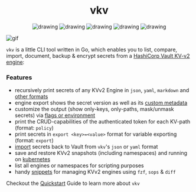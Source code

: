 <div align="center">
<h1> vkv </h1>
<img src="https://github.com/FalcoSuessgott/vkv/actions/workflows/test.yml/badge.svg" alt="drawing"/>
<img src="https://github.com/FalcoSuessgott/vkv/actions/workflows/lint.yml/badge.svg" alt="drawing"/>
<img src="https://codecov.io/gh/FalcoSuessgott/vkv/branch/master/graph/badge.svg" alt="drawing"/>
<img src="https://img.shields.io/github/downloads/FalcoSuessgott/vkv/total.svg" alt="drawing"/>
<img src="https://img.shields.io/github/v/release/FalcoSuessgott/vkv" alt="drawing"/>
</div>

![gif](../assets/demo.gif)


`vkv` is a little CLI tool written in Go, which enables you to list, compare, import, document, backup & encrypt secrets from a [HashiCorp Vault KV-v2 engine](https://developer.hashicorp.com/vault/docs/secrets/kv/kv-v2):


### Features
* recursively print secrets of any KVv2 Engine in `json`, `yaml`, `markdown` and [other formats](https://falcosuessgott.github.io/vkv/05_export/formats/)
* engine export shows the secret version as well as its [custom metadata](https://developer.hashicorp.com/vault/docs/commands/kv/metadata)
* customize the output (show only-keys, only-paths, mask/unmask secrets) via [flags or environment](https://falcosuessgott.github.io/vkv/05_export/)
* print the CRUD-capabilities of the authenticated token for each KV-path (format: `policy`)
* print secrets in `export <key>=<value>` format for variable exporting (format: `export`)
* [import](https://falcosuessgott.github.io/vkv/06_import/) secrets back to Vault from `vkv`'s `json` or `yaml` format 
* save and restore KVv2 snapshots (including namespaces) and running on [kubernetes](https://falcosuessgott.github.io/vkv/09_advanced_examples/kubernetes/)
* list all engines or namespaces for scripting purposes
* handy [snippets](https://falcosuessgott.github.io/vkv/09_advanced_examples/) for managing KVv2 engines using `fzf`, `sops` & `diff`

Checkout the [Quickstart](https://falcosuessgott.github.io/vkv/01_quickstart) Guide to learn more about `vkv`
